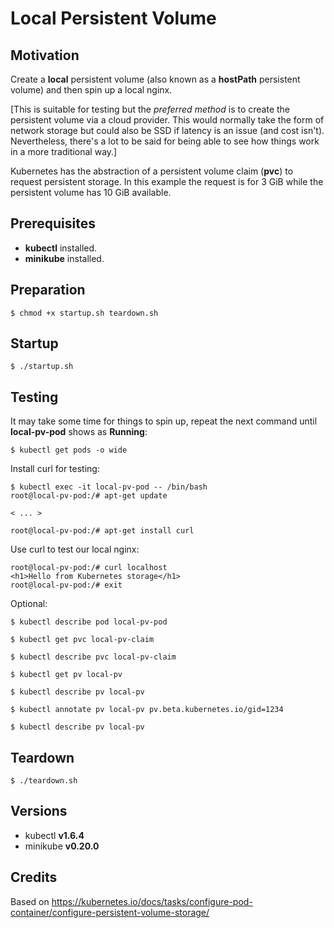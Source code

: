 # Local Persistent Volume

## Motivation

Create a __local__ persistent volume (also known as a __hostPath__ persistent volume) and then spin up a local nginx.

[This is suitable for testing but the _preferred method_ is to create the persistent volume via a cloud provider. This would normally take the form of network storage but could also be SSD if latency is an issue (and cost isn't). Nevertheless, there's a lot to be said for being able to see how things work in a more traditional way.]

Kubernetes has the abstraction of a persistent volume claim (__pvc__) to request persistent storage. In this example the request is for 3 GiB while the persistent volume has 10 GiB available.

## Prerequisites

* __kubectl__ installed.
* __minikube__ installed.

## Preparation

	$ chmod +x startup.sh teardown.sh

## Startup

	$ ./startup.sh

## Testing

It may take some time for things to spin up, repeat the next command until __local-pv-pod__ shows as __Running__:

	$ kubectl get pods -o wide

Install curl for testing:

	$ kubectl exec -it local-pv-pod -- /bin/bash
	root@local-pv-pod:/# apt-get update

	< ... >

	root@local-pv-pod:/# apt-get install curl 

Use curl to test our local nginx:

	root@local-pv-pod:/# curl localhost
	<h1>Hello from Kubernetes storage</h1>
	root@local-pv-pod:/# exit

Optional:

	$ kubectl describe pod local-pv-pod

	$ kubectl get pvc local-pv-claim

	$ kubectl describe pvc local-pv-claim

	$ kubectl get pv local-pv

	$ kubectl describe pv local-pv

	$ kubectl annotate pv local-pv pv.beta.kubernetes.io/gid=1234

	$ kubectl describe pv local-pv

## Teardown

	$ ./teardown.sh

## Versions

* kubectl	__v1.6.4__
* minikube	__v0.20.0__

## Credits

Based on https://kubernetes.io/docs/tasks/configure-pod-container/configure-persistent-volume-storage/
